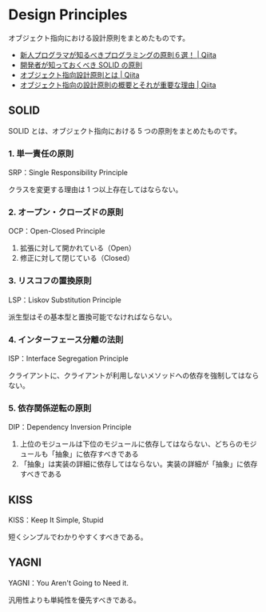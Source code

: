 # Design Principles

オブジェクト指向における設計原則をまとめたものです。

- [新人プログラマが知るべきプログラミングの原則６選！ | Qiita](https://qiita.com/ryotanatsume/items/018cae5c5be8faba367a)
- [開発者が知っておくべき SOLID の原則](https://postd.cc/solid-principles-every-developer-should-know/)
- [オブジェクト指向設計原則とは | Qiita](https://qiita.com/UWControl/items/98671f53120ae47ff93a)
- [オブジェクト指向の設計原則の概要とそれが重要な理由 | Qiita](https://qiita.com/shoichiimamura/items/21655fe9db7a39ffb113)

## SOLID

SOLID とは、オブジェクト指向における 5 つの原則をまとめたものです。

### 1. 単一責任の原則

SRP：Single Responsibility Principle

クラスを変更する理由は 1 つ以上存在してはならない。

### 2. オープン・クローズドの原則

OCP：Open-Closed Principle

1. 拡張に対して開かれている（Open）
2. 修正に対して閉じている（Closed）

### 3. リスコフの置換原則

LSP：Liskov Substitution Principle

派生型はその基本型と置換可能でなければならない。

### 4. インターフェース分離の法則

ISP：Interface Segregation Principle

クライアントに、クライアントが利用しないメソッドへの依存を強制してはならない。

### 5. 依存関係逆転の原則

DIP：Dependency Inversion Principle

1. 上位のモジュールは下位のモジュールに依存してはならない、どちらのモジュールも「抽象」に依存すべきである
2. 「抽象」は実装の詳細に依存してはならない。実装の詳細が「抽象」に依存すべきである

## KISS

KISS：Keep It Simple, Stupid

短くシンプルでわかりやすくすべきである。

## YAGNI

YAGNI：You Aren't Going to Need it.

汎用性よりも単純性を優先すべきである。
